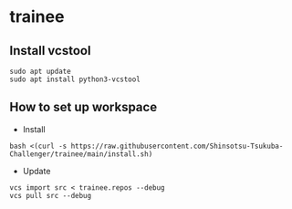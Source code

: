 # trainee

## Install vcstool

```
sudo apt update
sudo apt install python3-vcstool
```

## How to set up workspace

* Install

```
bash <(curl -s https://raw.githubusercontent.com/Shinsotsu-Tsukuba-Challenger/trainee/main/install.sh)
```

* Update

```
vcs import src < trainee.repos --debug
vcs pull src --debug
```
